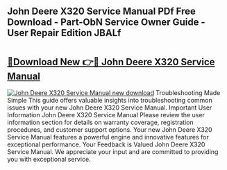 ## John Deere X320 Service Manual PDf Free Download - Part-ObN Service Owner Guide - User Repair Edition JBALf

# <h2><a href="http://bc93890.oget.top/?id=John+Deere+X320+Service+Manual">🔗Download New 👉🔴 John Deere X320 Service Manual</a></h2>

[![John Deere X320 Service Manual new download](https://i.imgur.com/5g1atiW.png)](http://bc93890.oget.top/?id=John+Deere+X320+Service+Manual)
Troubleshooting Made Simple This guide offers valuable insights into troubleshooting common issues with your new John Deere X320 Service Manual. Important User Information John Deere X320 Service Manual Please review the user information section for details on warranty coverage, registration procedures, and customer support options. Your new John Deere X320 Service Manual features a powerful engine and innovative features for exceptional performance. Your Feedback is Valued John Deere X320 Service Manual. We appreciate your input and are committed to providing you with exceptional service.
